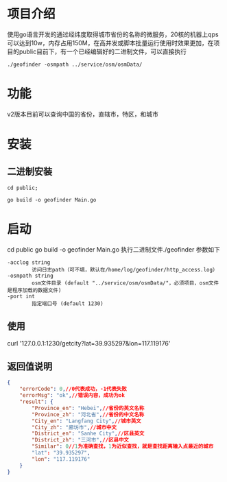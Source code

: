 # 项目介绍

使用go语言开发的通过经纬度取得城市省份的名称的微服务，20核的机器上qps可以达到10w，内存占用150M，在高并发或脚本批量运行使用时效果更加，在项目的public目前下，有一个已经编辑好的二进制文件，可以直接执行

```
./geofinder -osmpath ../service/osm/osmData/
```



# 功能

v2版本目前可以查询中国的省份，直辖市，特区，和城市


# 安装

## 二进制安装

```
cd public;

go build -o geofinder Main.go 
```

# 启动
cd public
go build -o geofinder Main.go 
执行二进制文件./geofinder 参数如下

```
-acclog string
    	访问日志path（可不填，默认在/home/log/geofinder/http_access.log）
-osmpath string
    	osm文件目录 (default "../service/osm/osmData/"，必须项目，osm文件是程序加载的数据文件)
-port int
    	指定端口号 (default 1230)
```



## 使用

curl '127.0.0.1:1230/getcity?lat=39.935297&lon=117.119176'

## 返回值说明

```json
{
    "errorCode": 0,//0代表成功，-1代表失败
    "errorMsg": "ok",//错误内容，成功为ok
    "result": {
        "Province_en": "Hebei",//省份的英文名称
        "Province_zh": "河北省",//省份的中文名称
        "City_en": "Langfang City",//城市英文
        "City_zh": "廊坊市",//城市中文
        "District_en": "Sanhe City",//区县英文
        "District_zh": "三河市",//区县中文
        "Similar": 0//1为准确查找，1为近似查找，就是查找距离输入点最近的城市
		"lat": "39.935297",
        "lon": "117.119176"
    }
}
```

